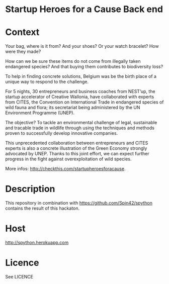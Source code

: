 Startup Heroes for a Cause Back end
==========

# Context

Your bag, where is it from?
And your shoes? Or your watch bracelet? How were they made?

How can we be sure these items do not come from illegally taken endangered
species? And that buying them contributes to biodiversity loss?

To help in finding concrete solutions, Belgium was be the birth place of a unique way to respond to the challenge.

For 5 nights, 30 entrepreneurs and business coaches from NEST’up, the startup accelerator of Creative Wallonia, have collaborated with experts from CITES, the Convention on International Trade in endangered species of wild fauna and flora; its secretariat being administered by the UN Environment Programme (UNEP).

The objective? To tackle an environmental challenge of legal, sustainable and tracable trade in
wildlife through using the techniques and methods proven to successfully develop innovative companies.

This unprecedented collaboration between entrepreneurs and CITES experts is also a concrete illustration of the Green Economy strongly advocated by UNEP. Thanks to
this joint effort, we can expect further progress in the fight against overexploitation of wild species.

More infos: http://checkthis.com/startupheroesforacause.

# Description

This repository in combination with https://github.com/Spin42/spython contains the result of this hackaton.

# Host

http://spython.herokuapp.com

# Licence

See LICENCE